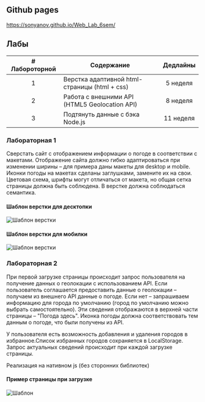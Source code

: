 ## Github pages
https://sonyanov.github.io/Web_Lab_6sem/

## Лабы
| # Лабороторной | Содержание                                   | Дедлайны  |
|:--------------:| -------------------------------------------- |:---------:|
| 1              | Верстка адаптивной html-страницы (html + css)| 5 неделя  |
| 2              | Работа с внешними API (HTML5 Geolocation API)| 8 неделя  |
| 3              | Подтянуть данные с бэка Node.js              | 11 неделя |

### Лабораторная 1
Сверстать сайт с отображением информации о погоде в соответствии с макетами. Отображение сайта должно гибко адаптироваться при изменении ширины – для примера даны макеты для desktop и mobile. Иконки погоды на макетах сделаны заглушками, замените их на свои. Цветовая схема, шрифты могут отличаться от макета, но общая сетка страницы должна быть соблюдена. В верстке должна соблюдаться семантика.

#### Шаблон верстки для десктопки
![Шаблон верстки](https://sun9-14.userapi.com/impg/j4w8Ji-RKpDef0AQaIwtxgFVcO5low3zNYd6JA/T-La3Jh7Iqg.jpg?size=850x1080&quality=96&sign=180ff84d3b5c713fd61de8bc02f742e0&type=album)

#### Шаблон верстки для мобилки
![Шаблон верстки](https://sun9-35.userapi.com/impg/rKyHTD-SUO76IYgnMEErzXmOoSqprIuauGpodA/stXp9OlacdA.jpg?size=576x2160&quality=96&proxy=1&sign=af2c03c1b3c25a54bc89b5f04dbdf47b&type=album)

### Лабораторная 2
При первой загрузке страницы происходит запрос пользователя на получение данных о геолокации с использованием API. Если пользователь соглашается предоставить данные о геолокации – получаем из внешнего API данные о погоде. Если нет – запрашиваем информацию для города по умолчанию (город по умолчанию можно выбрать самостоятельно). Эти сведения отображаются в верхней части страницы – "Погода здесь". Иконка погоды должна соответствовать тем данным о погоде, что были получены из API.

У пользователя есть возможность добавления и удаления городов в избранное.Список избранных городов сохраняется в LocalStorage. Запрос актуальных сведений происходит при каждой загрузке страницы.

Реализация на нативном js (без сторонних библиотек)

#### Пример страницы при загрузке
![Шаблон](https://sun9-61.userapi.com/impg/e1UYf1vDBGeSbOi0ydtW8TaFK4moQztbILTA9A/SIbmA144WC0.jpg?size=807x537&quality=96&sign=86e64175b5508379b565b34fb3a3e5fb&type=album)
